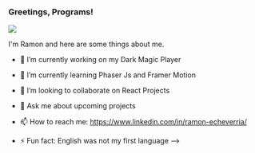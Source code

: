 ### Greetings, Programs!

![](https://www.vispronet.com/blog/wp-content/uploads/2018/07/200.gif)

I'm Ramon and here are some things about me.

- 🔭 I’m currently working on my Dark Magic Player
- 🌱 I’m currently learning Phaser Js and Framer Motion
- 👯 I’m looking to collaborate on React Projects

- 💬 Ask me about upcoming projects
- 📫 How to reach me: https://www.linkedin.com/in/ramon-echeverria/

- ⚡ Fun fact: English was not my first language
  -->
